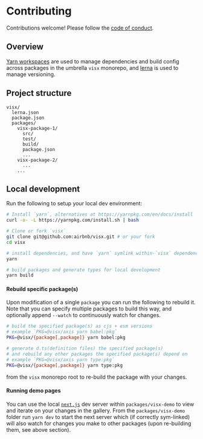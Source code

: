 # Contributing

Contributions welcome! Please follow the [code of conduct](./CODE_OF_CONDUCT.md).

## Overview

[Yarn workspaces](https://yarnpkg.com/lang/en/docs/workspaces/) are used to manage dependencies and
build config across packages in the umbrella `visx` monorepo, and
[lerna](https://github.com/lerna/lerna/) is used to manage versioning.

## Project structure

```
visx/
  lerna.json
  package.json
  packages/
    visx-package-1/
      src/
      test/
      build/
      package.json
      ...
    visx-package-2/
      ...
    ...
```

## Local development

Run the following to setup your local dev environment:

```sh
# Install `yarn`, alternatives at https://yarnpkg.com/en/docs/install
curl -o- -L https://yarnpkg.com/install.sh | bash

# Clone or fork `visx`
git clone git@github.com:airbnb/visx.git # or your fork
cd visx

# install dependencies, and have `yarn` symlink within-`visx` dependencies
yarn

# build packages and generate types for local development
yarn build
```

#### Rebuild specific package(s)

Upon modification of a single `package` you can run the following to rebuild it. Note that you can
specify multiple packages to build this way, and optionally append `--watch` to continuously watch
for changes.

```sh
# build the specified package(s) as cjs + esm versions
# example `PKG=@visx/axis yarn babel:pkg`
PKG=@visx/{package[,package]} yarn babel:pkg

# generate d.ts(definition files) the specified package(s)
# and rebuild any other packages the specified package(s) depend on
# example `PKG=@visx/axis yarn type:pkg`
PKG=@visx/{package[,package]} yarn type:pkg
```

from the `visx` monorepo root to re-build the package with your changes.

#### Running demo pages

You can use the local [`next.js`](https://nextjs.org) dev server within `packages/visx-demo` to view
and iterate on your changes in the gallery. From the `packages/visx-demo` folder run `yarn dev` to
start the next server which (if correctly sym-linked) will also watch for changes you make to other
packages (upon re-building them, see above section).
